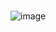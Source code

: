 # 
![image](https://github.com/love99you/liuxingyu/assets/118249630/0d678b4e-bc6a-4d88-9c11-50a6e99d1442)
